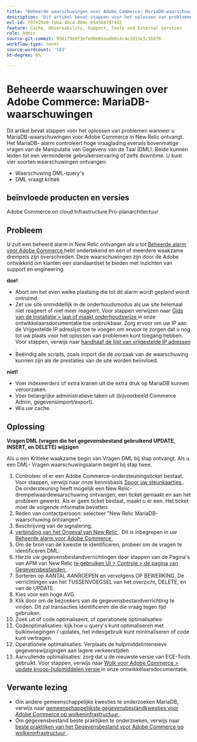 ```yaml
---
title: "Beheerde waarschuwingen over Adobe Commerce: MariaDB-waarschuwingen"
description: 'Dit artikel bevat stappen voor het oplossen van problemen wanneer u MariaDB-waarschuwingen voor Adobe Commerce in New Relic ontvangt. Het MariaDB- alarm controleert hoge vraaglading evenals bovenmatige vragen van de Manipulatie van Gegevens van de Taal (DML). Beide kunnen leiden tot een verminderde gebruikerservaring of zelfs downtime. U kunt vier soorten waarschuwingen ontvangen:'
exl-id: 707e20e0-faba-4bcd-884c-b54568787442
feature: Cache, Observability, Support, Tools and External Services
role: Admin
source-git-commit: 958179e0f3efe08e65ea8b0c4c4e1015e3c5bb76
workflow-type: tm+mt
source-wordcount: '583'
ht-degree: 0%

---
```


# Beheerde waarschuwingen over Adobe Commerce: MariaDB-waarschuwingen

Dit artikel bevat stappen voor het oplossen van problemen wanneer u MariaDB-waarschuwingen voor Adobe Commerce in New Relic ontvangt. Het MariaDB- alarm controleert hoge vraaglading evenals bovenmatige vragen van de Manipulatie van Gegevens van de Taal (DML). Beide kunnen leiden tot een verminderde gebruikerservaring of zelfs downtime. U kunt vier soorten waarschuwingen ontvangen:

* Waarschuwing DML-query&#39;s
* DML vraagt kritiek

## **beïnvloede producten en versies**

Adobe Commerce on cloud Infrastructure Pro-planarchitectuur

## Probleem

U zult een beheerd alarm in New Relic ontvangen als u tot [ Beheerde alarm voor Adobe Commerce ](/help/support-tools/managed-alerts-for-adobe-commerce/managed-alerts-for-magento-commerce.md) hebt ondertekend en één of meerdere waakzame drempels zijn overschreden. Deze waarschuwingen zijn door de Adobe ontwikkeld om klanten een standaardset te bieden met inzichten van support en engineering.

**doe!**

* Abort om het even welke plaatsing die tot dit alarm wordt gepland wordt ontruimd.
* Zet uw site onmiddellijk in de onderhoudsmodus als uw site helemaal niet reageert of niet meer reageert. Voor stappen verwijzen naar [ Gids van de Installatie > laat of maakt onderhoudswijze ](https://devdocs.magento.com/guides/v2.4/install-gde/install/cli/install-cli-subcommands-maint.html?itm_source=devdocs&amp;itm_medium=search_page&amp;itm_campaign=federated_search&amp;itm_term=mainten) in onze ontwikkelaarsdocumentatie toe onbruikbaar. Zorg ervoor om uw IP aan de Vrijgestelde IP adreslijst toe te voegen om ervoor te zorgen dat u nog tot uw plaats voor het oplossen van problemen kunt toegang hebben. Voor stappen, verwijs naar [ handhaaf de lijst van vrijgestelde IP adressen ](https://devdocs.magento.com/guides/v2.4/install-gde/install/cli/install-cli-subcommands-maint.html?itm_source=devdocs&amp;itm_medium=search_page&amp;itm_campaign=federated_search&amp;itm_term=mainten#instgde-cli-maint-exempt).
* Beëindig alle scripts, zoals import die de oorzaak van de waarschuwing kunnen zijn als de prestaties van de site worden beïnvloed.

**niet!**

* Voer indexeerders of extra kranen uit die extra druk op MariaDB kunnen veroorzaken.
* Voer belangrijke administratieve taken uit (bijvoorbeeld Commerce Admin, gegevensimport/export).
* Wis uw cache.

## Oplossing

**Vragen DML (vragen die het gegevensbestand gebruikend UPDATE, INSERT, en DELETE) wijzigen**

Als u een Kritieke waakzame begin van Vragen DML bij stap ontvangt. Als u een DML- Vragen waarschuwingsalarm begint bij stap twee.

1. Controleer of er een Adobe Commerce-ondersteuningsticket bestaat. Voor stappen, verwijs naar onze kennisbasis [ Spoor uw steunkaartjes ](/help/help-center-guide/help-center/magento-help-center-user-guide.md#track-tickets). De ondersteuning heeft mogelijk een New Relic-drempelwaardewaarschuwing ontvangen, een ticket gemaakt en aan het probleem gewerkt. Als er geen ticket bestaat, maakt u er een. Het ticket moet de volgende informatie bevatten:
1. Reden van contactpersoon: selecteer &quot;New Relic MariaDB-waarschuwing ontvangen&quot;.
1. Beschrijving van de signalering.
1. [ verbinding van het Ongeval van New Relic ](https://docs.newrelic.com/docs/alerts-applied-intelligence/new-relic-alerts/alert-incidents/view-violation-event-details-incidents). Dit is inbegrepen in uw [ Beheerde alarm voor Adobe Commerce ](/help/support-tools/managed-alerts-for-adobe-commerce/managed-alerts-for-magento-commerce.md).
1. Om de bron van de kwestie te identificeren, probeer om de vragen te identificeren DML:
1. Herzie uw gegevensbestandverrichtingen door stappen van de Pagina&#39;s van APM van New Relic [ te gebruiken UI > Controle > de pagina van Gegevensbestanden ](https://docs.newrelic.com/docs/apm/apm-ui-pages/monitoring/databases-page-view-operations-throughput-response-time).
1. Sorteren op AANTAL AANROEPEN en vervolgens OP BEWERKING. De verrichtingen van het TUSSENVOEGSEL van het overzicht, DELETE, en van de UPDATE.
1. Kies voor een hoge AVG.
1. Klik door om de bezoekers van de gegevensbestandverrichting te vinden. Dit zal transacties identificeren die die vraag tegen tijd gebruiken.
1. Zoek uit of code optimaliseert, of operationele optimalisaties:
1. Codeoptimalisaties: kijk hoe u query&#39;s kunt optimaliseren met bulkinvoegingen / updates, het indexgebruik kunt minimaliseren of code kunt vertragen.
1. Operationele optimalisaties: Verplaats de hulpmiddelintensieve gegevenswijzigingen aan lagere verkeerstijden.
1. Aanvullende optimalisaties: zorg dat u de nieuwste versie van ECE-Tools gebruikt. Voor stappen, verwijs naar [ Wolk voor Adobe Commerce > update knoop-hulpmiddelen versie ](https://devdocs.magento.com/cloud/project/ece-tools-update.html) in onze ontwikkelaarsdocumentatie.

## Verwante lezing

* Om andere gemeenschappelijke kwesties te onderzoeken MariaDB, verwijs naar [ gemeenschappelijkste gegevensbestandkwesties voor Adobe Commerce op wolkeninfrastructuur ](https://experienceleague.adobe.com/docs/commerce-operations/implementation-playbook/best-practices/maintenance/resolve-database-performance-issues.html).
* Om gegevensbestand beste praktijken te onderzoeken, verwijs naar [ beste praktijken van het Gegevensbestand voor Adobe Commerce op wolkeninfrastructuur ](https://experienceleague.adobe.com/docs/commerce-operations/implementation-playbook/best-practices/planning/database-on-cloud.html).

